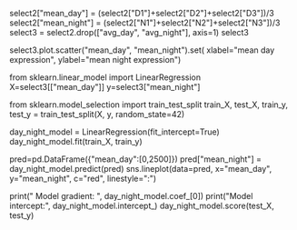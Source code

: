select2["mean_day"] = (select2["D1"]+select2["D2"]+select2["D3"])/3
select2["mean_night"] = (select2["N1"]+select2["N2"]+select2["N3"])/3
select3 = select2.drop(["avg_day", "avg_night"], axis=1)
select3

select3.plot.scatter("mean_day", "mean_night").set(
    xlabel="mean day expression",
    ylabel="mean night expression")

from sklearn.linear_model import LinearRegression
X=select3[["mean_day"]]
y=select3["mean_night"]

from sklearn.model_selection import train_test_split
train_X, test_X, train_y, test_y = train_test_split(X, y, random_state=42)

day_night_model = LinearRegression(fit_intercept=True)
day_night_model.fit(train_X, train_y)

pred=pd.DataFrame({"mean_day":[0,2500]})
pred["mean_night"] = day_night_model.predict(pred)
sns.lineplot(data=pred, x="mean_day", y="mean_night", c="red", linestyle=":")

print(" Model gradient: ", day_night_model.coef_[0])
print("Model intercept:", day_night_model.intercept_)
day_night_model.score(test_X, test_y)
